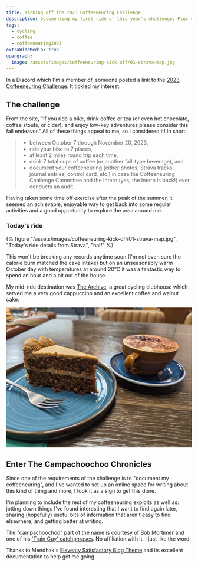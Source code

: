 ```yaml
---
title: Kicking off the 2023 Coffeeneuring Challenge
description: Documenting my first ride of this year's challenge. Plus cake.
tags:
  - cycling
  - coffee
  - coffeeneuring2023
extraWideMedia: true
opengraph:
  image: /assets/images/coffeeneuring-kick-off/01-strava-map.jpg
---
```


In a Discord which I'm a member of, someone posted a link to the [2023 Coffeeneuring Challenge](https://chasingmailboxes.com/2023/09/24/coffeeneuring-challenge-2023-lucky-13/). It tickled my interest.

## The challenge

From the site, "If you ride a bike, drink coffee or tea (or even hot chocolate, coffee stouts, or cider), and enjoy low-key adventures please consider this fall endeavor." All of these things appeal to me, so I considered it! In short:

> - between October 7 through November 20, 2023,
> - ride your bike to 7 places,
> - at least 2 miles round trip each time,
> - drink 7 total cups of coffee (or another fall-type beverage), and
> - document your coffeeneuring (either photos, Strava tracks, journal entries, control card, etc.) in case the Coffeeneuring Challenge Committee and the Intern (yes, the Intern is back!) ever conducts an audit.

Having taken some time off exercise after the peak of the summer, it seemed an achievable, enjoyable way to get back into some regular activities and a good opportunity to explore the area around me.

### Today's ride

{% figure "/assets/images/coffeeneuring-kick-off/01-strava-map.jpg", "Today's ride details from Strava", "half" %}

This won't be breaking any records anytime soon (I'm not even sure the calorie burn matched the cake intake) but on an unseasonably warm October day with temperatures at around 20&deg;C it was a fantastic way to spend an hour and a bit out of the house.

My mid-ride destination was [The Archive](https://thearchive.works/pages/info), a great cycling clubhouse which served me a very good cappuccino and an excellent coffee and walnut cake.

![Coffee cake and cappuccino](/assets/images/coffeeneuring-kick-off/02-coffee-and-walnut-cake.jpg)

## Enter The Campachoochoo Chronicles

Since one of the requirements of the challenge is to "document my coffeeneuring", and I've wanted to set up an online space for writing about this kind of thing and more, I took it as a sign to get this done.

I'm planning to include the rest of my coffeeneuring exploits as well as: jotting down things I've found interesting that I want to find again later, sharing (hopefully) useful bits of information that aren't easy to find elsewhere, and getting better at writing.

The "campachoochoo" part of the name is courtesy of Bob Mortimer and one of his ['Train Guy' catchphrases](https://mashable.com/article/bob-mortimer-train-guy). No affiliation with it, I just like the word!

Thanks to Mendhak's [Eleventy Satisfactory Blog Theme](https://github.com/mendhak/eleventy-satisfactory) and its excellent documentation to help get me going.
